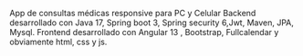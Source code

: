 App de consultas médicas responsive para PC y Celular
Backend desarrollado con Java 17, Spring boot 3, Spring security 6,Jwt, Maven,  JPA, Mysql.
Frontend desarrollado con Angular 13 , Bootstrap, Fullcalendar y obviamente html, css y js. 
 
